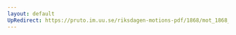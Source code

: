 ```yaml
---
layout: default
UpRedirect: https://pruto.im.uu.se/riksdagen-motions-pdf/1868/mot_1868__ak__232/mot_1868__ak__232-001.pdf
---
```

